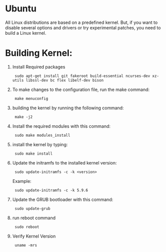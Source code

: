 # Ubuntu

All Linux distributions are based on a predefined kernel. But, if you want to disable several options and drivers or try experimental patches, you need to build a Linux kernel.

# Building Kernel:

1. Install Required packages

        sudo apt-get install git fakeroot build-essential ncurses-dev xz-utils libssl-dev bc flex libelf-dev bison

2. To make changes to the configuration file, run the make command:

        make menuconfig

3. building the kernel by running the following command:

        make -j2

4. Install the required modules with this command:

        sudo make modules_install

5. install the kernel by typing:

        sudo make install 

6. Update the initramfs to the installed kernel version:

        sudo update-initramfs -c -k <version>

   Example:
   
        sudo update-initramfs -c -k 5.9.6

7. Update the GRUB bootloader with this command:

        sudo update-grub

8. run reboot command

        sudo reboot

9. Verify Kernel Version

        uname -mrs
